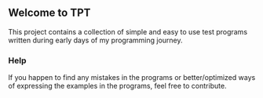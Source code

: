 ## Welcome to TPT

This project contains a collection of simple and easy to use test programs written during early days of my programming journey.

### Help

If you happen to find any mistakes in the programs or better/optimized ways of expressing the examples in the programs, feel free to contribute.

